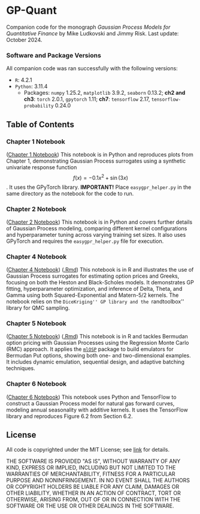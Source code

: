 # GP-Quant
Companion code for the monograph *Gaussian Process Models for Quantitative Finance* by Mike Ludkovski and Jimmy Risk. Last update: October 2024.

### Software and Package Versions

All companion code was ran successfully with the following versions:

* ``R``: 4.2.1
* ``Python``: 3.11.4
  * Packages: ``numpy`` 1.25.2, ``matplotlib`` 3.9.2, ``seaborn`` 0.13.2; **ch2 and ch3**: ``torch`` 2.0.1, ``gpytorch`` 1.11; **ch7**: ``tensorflow`` 2.17, ``tensorflow-probability`` 0.24.0

## Table of Contents

### Chapter 1 Notebook
([Chapter 1 Notebook](./ch1_py.ipynb)) This notebook is in Python and reproduces plots from Chapter 1, demonstrating Gaussian Process surrogates using a synthetic univariate response function $$f(x) = -0.1 x^2 + \sin(3x)$$.  It uses the GPyTorch library.  **IMPORTANT!**  Place `easygpr_helper.py` in the same directory as the notebook for the code to run.  

### Chapter 2 Notebook
([Chapter 2 Notebook](./ch2_py.ipynb)) This notebook is in Python and covers further details of Gaussian Process modeling, comparing different kernel configurations and hyperparameter tuning across varying training set sizes. It also uses GPyTorch and requires the `easygpr_helper.py` file for execution. 

### Chapter 4 Notebook
([Chapter 4 Notebook](./ch4_R.pdf)) ([.Rmd](./ch4_R.Rmd)) This notebook is in R and illustrates the use of Gaussian Process surrogates for estimating option prices and Greeks, focusing on both the Heston and Black-Scholes models. It demonstrates GP fitting, hyperparameter optimization, and inference of Delta, Theta, and Gamma using both Squared-Exponential and Matern-5/2 kernels. The notebook relies on the ``DiceKriging'' GP library and the ``randtoolbox'' library for QMC sampling.

### Chapter 5 Notebook
([Chapter 5 Notebook](./ch5_R.pdf)) ([.Rmd](./ch5_R.Rmd)) This notebook is in R and tackles Bermudan option pricing with Gaussian Processes using the Regression Monte Carlo (RMC) approach. It applies the [``mlOSP``](https://github.com/mludkov/mlOSP) package to build emulators for Bermudan Put options, showing both one- and two-dimensional examples. It includes dynamic emulation, sequential design, and adaptive batching techniques.

### Chapter 6 Notebook
([Chapter 6 Notebook](./ch6_py.ipynb)) This notebook uses Python and TensorFlow to construct a Gaussian Process model for natural gas forward curves, modeling annual seasonality with additive kernels. It uses the TensorFlow library and reproduces Figure 6.2 from Section 6.2. 


## License

All code is copyrighted under the MIT License; see [link](./LICENSE) for details.

THE SOFTWARE IS PROVIDED "AS IS", WITHOUT WARRANTY OF ANY KIND, EXPRESS OR IMPLIED, INCLUDING BUT NOT LIMITED TO THE WARRANTIES OF MERCHANTABILITY, FITNESS FOR A PARTICULAR PURPOSE AND NONINFRINGEMENT. IN NO EVENT SHALL THE AUTHORS OR COPYRIGHT HOLDERS BE LIABLE FOR ANY CLAIM, DAMAGES OR OTHER LIABILITY, WHETHER IN AN ACTION OF CONTRACT, TORT OR OTHERWISE, ARISING FROM, OUT OF OR IN CONNECTION WITH THE SOFTWARE OR THE USE OR OTHER DEALINGS IN THE SOFTWARE.
